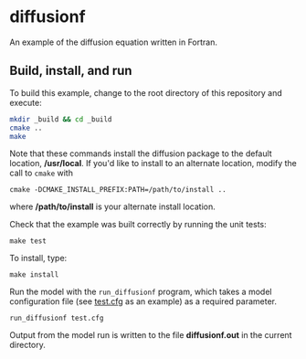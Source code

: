 # diffusionf

An example of the diffusion equation written in Fortran.

## Build, install, and run

To build this example,
change to the root directory of this repository
and execute:

```bash
mkdir _build && cd _build
cmake ..
make
```

Note that these commands install the diffusion package
to the default location, **/usr/local**.
If you'd like to install to an alternate location,
modify the call to `cmake` with

    cmake -DCMAKE_INSTALL_PREFIX:PATH=/path/to/install ..

where **/path/to/install** is your alternate install location.

Check that the example was built correctly
by running the unit tests:

    make test

To install, type:

    make install

Run the model with the `run_diffusionf` program,
which takes a model configuration file
(see [test.cfg](./tests/test.cfg) as an example)
as a required parameter.

    run_diffusionf test.cfg

Output from the model run is written to the file **diffusionf.out**
in the current directory.
